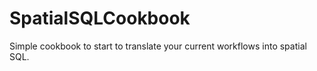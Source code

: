 # SpatialSQLCookbook
Simple cookbook to start to translate your current workflows into spatial SQL.

